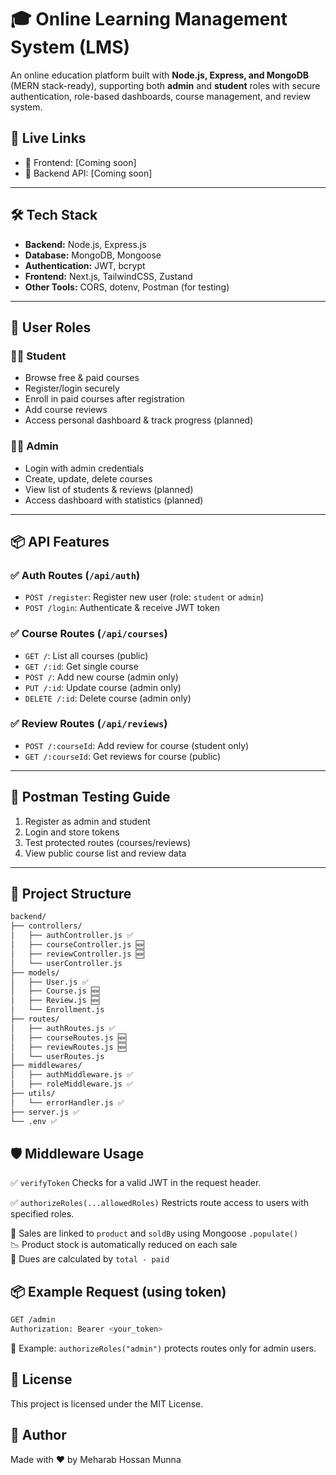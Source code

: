 # 🎓 Online Learning Management System (LMS)

An online education platform built with **Node.js, Express, and MongoDB** (MERN stack-ready), supporting both **admin** and **student** roles with secure authentication, role-based dashboards, course management, and review system.

## 🚀 Live Links

-   🔗 Frontend: [Coming soon]
-   🔗 Backend API: [Coming soon]

---

## 🛠️ Tech Stack

-   **Backend:** Node.js, Express.js
-   **Database:** MongoDB, Mongoose
-   **Authentication:** JWT, bcrypt
-   **Frontend:** Next.js, TailwindCSS, Zustand
-   **Other Tools:** CORS, dotenv, Postman (for testing)

---

## 🔐 User Roles

### 👨‍🎓 Student

-   Browse free & paid courses
-   Register/login securely
-   Enroll in paid courses after registration
-   Add course reviews
-   Access personal dashboard & track progress (planned)

### 👨‍💼 Admin

-   Login with admin credentials
-   Create, update, delete courses
-   View list of students & reviews (planned)
-   Access dashboard with statistics (planned)

---

## 📦 API Features

### ✅ Auth Routes (`/api/auth`)

-   `POST /register`: Register new user (role: `student` or `admin`)
-   `POST /login`: Authenticate & receive JWT token

### ✅ Course Routes (`/api/courses`)

-   `GET /`: List all courses (public)
-   `GET /:id`: Get single course
-   `POST /`: Add new course (admin only)
-   `PUT /:id`: Update course (admin only)
-   `DELETE /:id`: Delete course (admin only)

### ✅ Review Routes (`/api/reviews`)

-   `POST /:courseId`: Add review for course (student only)
-   `GET /:courseId`: Get reviews for course (public)

---

## 🧪 Postman Testing Guide

1. Register as admin and student
2. Login and store tokens
3. Test protected routes (courses/reviews)
4. View public course list and review data

---

## 📁 Project Structure

```bash
backend/
├── controllers/
│   ├── authController.js ✅
│   ├── courseController.js 🆕
│   ├── reviewController.js 🆕
│   └── userController.js
├── models/
│   ├── User.js ✅
│   ├── Course.js 🆕
│   ├── Review.js 🆕
│   └── Enrollment.js
├── routes/
│   ├── authRoutes.js ✅
│   ├── courseRoutes.js 🆕
│   ├── reviewRoutes.js 🆕
│   └── userRoutes.js
├── middlewares/
│   ├── authMiddleware.js ✅
│   ├── roleMiddleware.js ✅
├── utils/
│   └── errorHandler.js ✅
├── server.js ✅
└── .env ✅
```

<!-- ## 🚀 Installation

```bash
git clone https://github.com/mehrabhossain1/stock-sales-management-backend
cd stock-sales-management-backend
npm install
```

## ⚙️ Environment Variables

Create a .env file in the root with the following:

```bash
PORT=5000
JWT_SECRET=your_jwt_secret
CONNECTION_STRING=your_mongodb_connection_string
```

## ▶️ Run the Server

```bash
npm run dev
```

## 📁 Folder Structure

```bash
backend/
├── controllers/
│   ├── authController.js ✅
│   ├── courseController.js 🆕
│   ├── reviewController.js 🆕
│   └── userController.js
├── models/
│   ├── User.js ✅
│   ├── Course.js 🆕
│   ├── Review.js 🆕
│   └── Enrollment.js
├── routes/
│   ├── authRoutes.js ✅
│   ├── courseRoutes.js 🆕
│   ├── reviewRoutes.js 🆕
│   └── userRoutes.js
├── middlewares/
│   ├── authMiddleware.js ✅
│   ├── roleMiddleware.js ✅
├── utils/
│   └── errorHandler.js ✅
├── server.js ✅
└── .env ✅
``` -->

<!-- ## 🔄 API Endpoints

| Method | Endpoint   | Roles Allowed              | Description             |
| ------ | ---------- | -------------------------- | ----------------------- |
| GET    | `/admin`   | `admin`                    | Only Admin can access   |
| GET    | `/manager` | `admin`, `manager`         | Admin or Manager access |
| GET    | `/user`    | `admin`, `manager`, `user` | All roles can access    |

### 📦 Product Endpoints (`/api/products`) – Admin Only

| Method | Endpoint            | Roles Allowed | Description      |
| ------ | ------------------- | ------------- | ---------------- |
| GET    | `/api/products`     | `admin`       | Get all products |
| POST   | `/api/products`     | `admin`       | Create product   |
| PUT    | `/api/products/:id` | `admin`       | Update product   |
| DELETE | `/api/products/:id` | `admin`       | Delete product   |

### 💸 Sales Endpoints (`/api/sales`) – Admin and Manager

| Method | Endpoint          | Roles Allowed      | Description                          |
| ------ | ----------------- | ------------------ | ------------------------------------ |
| POST   | `/api/sales`      | `admin`, `manager` | Record a sale                        |
| GET    | `/api/sales`      | `admin`, `manager` | Get all sales (role-based filtering) |
| GET    | `/api/sales/dues` | `admin`, `manager` | Get all due (unpaid) sales           | -->

## 🛡️ Middleware Usage

✅ `verifyToken`
Checks for a valid JWT in the request header.

✅ `authorizeRoles(...allowedRoles)`
Restricts route access to users with specified roles.

🔁 Sales are linked to `product` and `soldBy` using Mongoose `.populate()`  
📉 Product stock is automatically reduced on each sale  
🧾 Dues are calculated by `total - paid`

## 📦 Example Request (using token)

```bash
GET /admin
Authorization: Bearer <your_token>
```

📌 Example: `authorizeRoles("admin")` protects routes only for admin users.

## 📄 License

This project is licensed under the MIT License.

## 🙌 Author

Made with ❤️ by Meharab Hossan Munna
